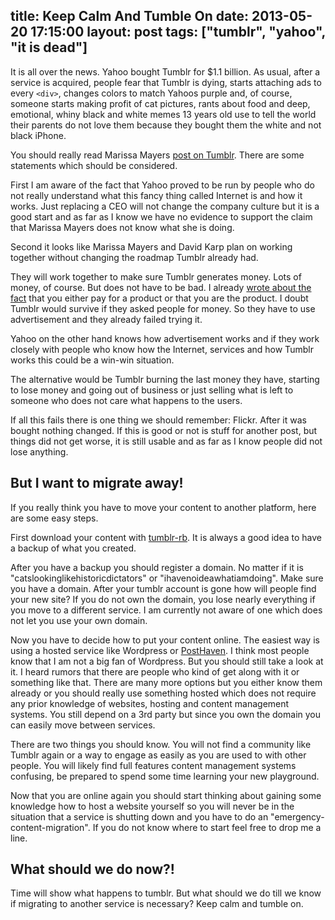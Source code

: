 title: Keep Calm And Tumble On
date: 2013-05-20 17:15:00
layout: post
tags: ["tumblr", "yahoo", "it is dead"]
---
It is all over the news. Yahoo bought Tumblr for $1.1 billion. As usual, after a service is acquired, people fear that Tumblr is dying, starts attaching ads to every ```<div>```, changes colors to match Yahoos purple and, of course, someone starts making profit of cat pictures, rants about food and deep, emotional, whiny black and white memes 13 years old use to tell the world their parents do not love them because they bought them the white and not black iPhone.
<!--MORE-->

You should really read Marissa Mayers [post on Tumblr][1]. There are some statements which should be considered.

First I am aware of the fact that Yahoo proved to be run by people who do not really understand what this fancy thing called Internet is and how it works. Just replacing a CEO will not change the company culture but it is a good start and as far as I know we have no evidence to support the claim that Marissa Mayers does not know what she is doing.

Second it looks like Marissa Mayers and David Karp plan on working together without changing the roadmap Tumblr already had.

They will work together to make sure Tumblr generates money. Lots of money, of course. But does not have to be bad. I already [wrote about the fact][2] that you either pay for a product or that you are the product. I doubt Tumblr would survive if they asked people for money. So they have to use advertisement and they already failed trying it.

Yahoo on the other hand knows how advertisement works and if they work closely with people who know how the Internet, services and how Tumblr works this could be a win-win situation.

The alternative would be Tumblr burning the last money they have, starting to lose money and going out of business or just selling what is left to someone who does not care what happens to the users.

If all this fails there is one thing we should remember: Flickr. After it was bought nothing changed. If this is good or not is stuff for another post, but things did not get worse, it is still usable and as far as I know people did not lose anything.

## But I want to migrate away!
If you really think you have to move your content to another platform, here are some easy steps.

First download your content with [tumblr-rb][3]. It is always a good idea to have a backup of what you created.

After you have a backup you should register a domain. No matter if it is "catslookinglikehistoricdictators" or "ihavenoideawhatiamdoing". Make sure you have a domain. After your tumblr account is gone how will people find your new site? If you do not own the domain, you lose nearly everything if you move to a different service. I am currently not aware of one which does not let you use your own domain.

Now you have to decide how to put your content online. The easiest way is using a hosted service like Wordpress or [PostHaven][4]. I think most people know that I am not a big fan of Wordpress. But you should still take a look at it. I heard rumors that there are people who kind of get along with it or something like that. There are many more options but you either know them already or you should really use something hosted which does not require any prior knowledge of websites, hosting and content management systems. You still depend on a 3rd party but since you own the domain you can easily move between services.

There are two things you should know. You will not find a community like Tumblr again or a way to engage as easily as you are used to with other people. You will likely find full features content management systems confusing, be prepared to spend some time learning your new playground.

Now that you are online again you should start thinking about gaining some knowledge how to host a website yourself so you will never be in the situation that a service is shutting down and you have to do an "emergency-content-migration". If you do not know where to start feel free to drop me a line.

## What should we do now?!
Time will show what happens to tumblr. But what should we do till we know if migrating to another service is necessary? Keep calm and tumble on.

[1]: http://marissamayr.tumblr.com/post/50902274591/im-delighted-to-announce-that-weve-reached-an
[2]: http://www.screamingatmyscreen.com/2013/1/i-am-the-product-and-that-is-okay/
[3]: http://mwunsch.tumblr.com/post/50840768162/backup-your-tumblr-with-tumblr-rb-v2-1-0
[4]: https://posthaven.com